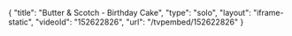 {
    "title": "Butter & Scotch - Birthday Cake",
    "type": "solo",
    "layout": "iframe-static",
    "videoId": "152622826",
    "url": "\/tvpembed\/152622826"
}